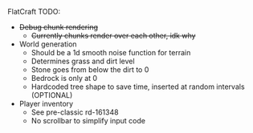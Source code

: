 FlatCraft TODO:
- ~~Debug chunk rendering~~
  * ~~Currently chunks render over each other, idk why~~
- World generation
  * Should be a 1d smooth noise function for terrain
  * Determines grass and dirt level
  * Stone goes from below the dirt to 0
  * Bedrock is only at 0
  * Hardcoded tree shape to save time, inserted at random intervals (OPTIONAL)
- Player inventory
  * See pre-classic rd-161348
  * No scrollbar to simplify input code
